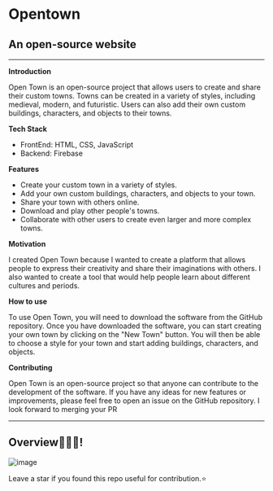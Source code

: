 # Opentown
## An open-source website

* * *

**Introduction**

Open Town is an open-source project that allows users to create and share their custom towns. Towns can be created in a variety of styles, including medieval, modern, and futuristic. Users can also add their own custom buildings, characters, and objects to their towns.

**Tech Stack**
 - FrontEnd: HTML, CSS, JavaScript
 - Backend: Firebase
   
**Features**

* Create your custom town in a variety of styles.
* Add your own custom buildings, characters, and objects to your town.
* Share your town with others online.
* Download and play other people's towns.
* Collaborate with other users to create even larger and more complex towns.

**Motivation**

I created Open Town because I wanted to create a platform that allows people to express their creativity and share their imaginations with others. I also wanted to create a tool that would help people learn about different cultures and periods.

**How to use**

To use Open Town, you will need to download the software from the GitHub repository. Once you have downloaded the software, you can start creating your own town by clicking on the "New Town" button. You will then be able to choose a style for your town and start adding buildings, characters, and objects.

**Contributing**

Open Town is an open-source project so that anyone can contribute to the development of the software. If you have any ideas for new features or improvements, please feel free to open an issue on the GitHub repository.
I look forward to merging your PR

* * *


## Overview👨🏻‍💻! 

![image](https://github.com/Lochipi/hometown-Website/assets/108942025/3a07af0a-fb82-40b2-9fc2-cdea2131e2e3)

Leave a star if you found this repo useful for contribution.⭐

